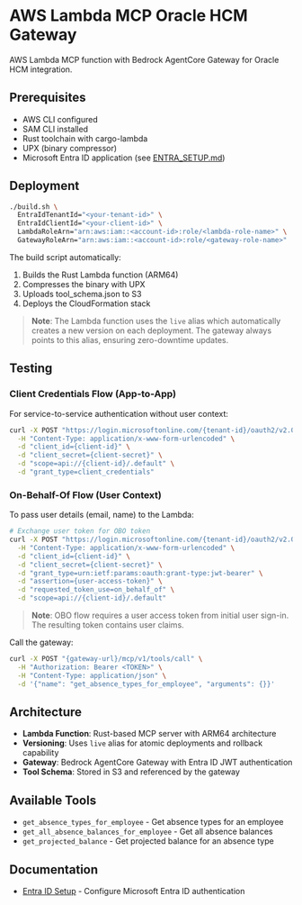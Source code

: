# AWS Lambda MCP Oracle HCM Gateway

AWS Lambda MCP function with Bedrock AgentCore Gateway for Oracle HCM integration.

## Prerequisites

- AWS CLI configured
- SAM CLI installed
- Rust toolchain with cargo-lambda
- UPX (binary compressor)
- Microsoft Entra ID application (see [ENTRA_SETUP.md](ENTRA_SETUP.md))

## Deployment

```bash
./build.sh \
  EntraIdTenantId="<your-tenant-id>" \
  EntraIdClientId="<your-client-id>" \
  LambdaRoleArn="arn:aws:iam::<account-id>:role/<lambda-role-name>" \
  GatewayRoleArn="arn:aws:iam::<account-id>:role/<gateway-role-name>"
```

The build script automatically:
1. Builds the Rust Lambda function (ARM64)
2. Compresses the binary with UPX
3. Uploads tool_schema.json to S3
4. Deploys the CloudFormation stack

> **Note**: The Lambda function uses the `live` alias which automatically creates a new version on each deployment. The gateway always points to this alias, ensuring zero-downtime updates.

## Testing

### Client Credentials Flow (App-to-App)

For service-to-service authentication without user context:

```bash
curl -X POST "https://login.microsoftonline.com/{tenant-id}/oauth2/v2.0/token" \
  -H "Content-Type: application/x-www-form-urlencoded" \
  -d "client_id={client-id}" \
  -d "client_secret={client-secret}" \
  -d "scope=api://{client-id}/.default" \
  -d "grant_type=client_credentials"
```

### On-Behalf-Of Flow (User Context)

To pass user details (email, name) to the Lambda:

```bash
# Exchange user token for OBO token
curl -X POST "https://login.microsoftonline.com/{tenant-id}/oauth2/v2.0/token" \
  -H "Content-Type: application/x-www-form-urlencoded" \
  -d "client_id={client-id}" \
  -d "client_secret={client-secret}" \
  -d "grant_type=urn:ietf:params:oauth:grant-type:jwt-bearer" \
  -d "assertion={user-access-token}" \
  -d "requested_token_use=on_behalf_of" \
  -d "scope=api://{client-id}/.default"
```

> **Note**: OBO flow requires a user access token from initial user sign-in. The resulting token contains user claims.

Call the gateway:

```bash
curl -X POST "{gateway-url}/mcp/v1/tools/call" \
  -H "Authorization: Bearer <TOKEN>" \
  -H "Content-Type: application/json" \
  -d '{"name": "get_absence_types_for_employee", "arguments": {}}'
```

## Architecture

- **Lambda Function**: Rust-based MCP server with ARM64 architecture
- **Versioning**: Uses `live` alias for atomic deployments and rollback capability
- **Gateway**: Bedrock AgentCore Gateway with Entra ID JWT authentication
- **Tool Schema**: Stored in S3 and referenced by the gateway

## Available Tools

- `get_absence_types_for_employee` - Get absence types for an employee
- `get_all_absence_balances_for_employee` - Get all absence balances
- `get_projected_balance` - Get projected balance for an absence type

## Documentation

- [Entra ID Setup](ENTRA_SETUP.md) - Configure Microsoft Entra ID authentication
